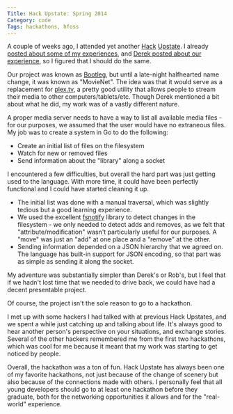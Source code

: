```yaml
---
Title: Hack Upstate: Spring 2014
Category: code
Tags: hackathons, hfoss
---
```


A couple of weeks ago, I attended yet another [Hack] [Upstate]. I already [posted about some of my experiences][Go Rant], and [Derek posted about our experience][Derek's Post], so I figured that I should do the same.

Our project was known as [Bootleg], but until a late-night halfhearted name change, it was known as "MovieNet". The idea was that it would serve as a replacement for [plex.tv], a pretty good utility that allows people to stream their media to other computers/tablets/etc. Though Derek mentioned a bit about what he did, my work was of a vastly different nature.

A proper media server needs to have a way to list all available media files - for our purposes, we assumed that the user would have no extraneous files.
My job was to create a system in Go to do the following:

- Create an initial list of files on the filesystem
- Watch for new or removed files
- Send information about the "library" along a socket

I encountered a few difficulties, but overall the hard part was just getting used to the language. With more time, it could have been perfectly functional and I could have started cleaning it up.

- The initial list was done with a manual traversal, which was slightly tedious but a good learning experience.
- We used the excellent [fsnotify] library to detect changes in the filesystem - we only needed to detect adds and removes, as we felt that "attribute/modification" wasn't particularly useful for our purposes. A "move" was just an "add" at one place and a "remove" at the other.
- Sending information depended on a JSON hierarchy that we agreed on. The language has built-in support for JSON encoding, so that part was as simple as sending it along the socket.

My adventure was substantially simpler than Derek's or Rob's, but I feel that if we hadn't lost time that we needed to drive back, we could have had a decent presentable project.

Of course, the project isn't the sole reason to go to a hackathon.

I met up with some hackers I had talked with at previous Hack Upstates, and we spent a while just catching up and talking about life. It's always good to hear another person's perspective on your situations, and exchange stories. Several of the other hackers remembered me from the first two hackathons, which was cool for me because it meant that my work was starting to get noticed by people.

Overall, the hackathon was a ton of fun. Hack Upstate has always been one of my favorite hackathons, not just because of the change of scenery but also because of the connections made with others. I personally feel that all young developers should go to at least one hackathon before they graduate, both for the networking opportunities it allows and for the "real-world" experience.

[Hack]: {filename}/2013/10/17-hack-upstate-part-1.md
[Upstate]: {filename}/2013/10/30-hack-upstate-part-2.md
[Go Rant]: {filename}/2014/04/05-playing-with-golang.md "Golang Rant"
[Derek's Post]: http://blog.gonyeo.com/hfoss-hack-upstate.html
[Bootleg]: https://github.com/robgssp/movienet "Bootleg"
[plex.tv]: http://plex.tv
[fsnotify]: https://github.com/howeyc/fsnotify
